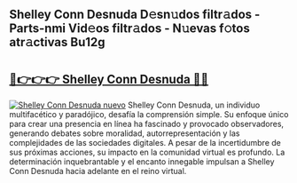 ## Shelley Conn Desnuda D𝚎sn𝚞dos filtr𝚊dos - Parts-nmi Vid𝚎os filtr𝚊dos - N𝚞evas f𝚘tos atr𝚊ctivas Bu12g

# <h2><a href="http://mbcsn31.tromn.icu/?c=Shelley+Conn+Desnuda">🔗👉👉👉 Shelley Conn Desnuda 🔗🔗</a></h2>

[![Shelley Conn Desnuda nuevo](https://i.imgur.com/pEAQMta.gif)](http://mbcsn31.tromn.icu/?c=Shelley+Conn+Desnuda)
Shelley Conn Desnuda, un individuo multifacético y paradójico, desafía la comprensión simple. Su enfoque único para crear una presencia en línea ha fascinado y provocado observadores, generando debates sobre moralidad, autorrepresentación y las complejidades de las sociedades digitales. A pesar de la incertidumbre de sus próximas acciones, su impacto en la comunidad virtual es profundo. La determinación inquebrantable y el encanto innegable impulsan a Shelley Conn Desnuda hacia adelante en el reino virtual.
